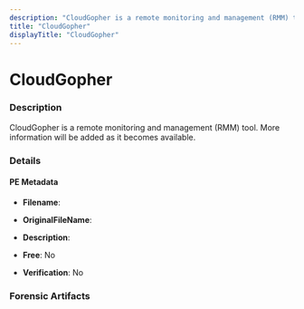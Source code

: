 ```yaml
---
description: "CloudGopher is a remote monitoring and management (RMM) tool. More information will be added as it becomes available."
title: "CloudGopher"
displayTitle: "CloudGopher"
---
```




# CloudGopher


### Description

CloudGopher is a remote monitoring and management (RMM) tool. More information will be added as it becomes available.




### Details


#### PE Metadata
- **Filename**: 
- **OriginalFileName**: 
- **Description**: 


- **Free**: No

- **Verification**: No





### Forensic Artifacts









